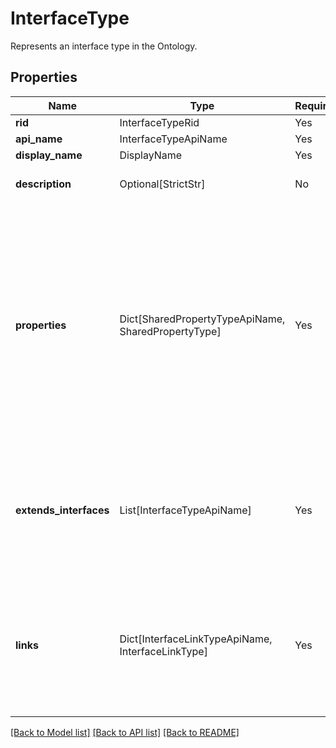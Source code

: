 # InterfaceType

Represents an interface type in the Ontology.

## Properties
| Name | Type | Required | Description |
| ------------ | ------------- | ------------- | ------------- |
**rid** | InterfaceTypeRid | Yes |  |
**api_name** | InterfaceTypeApiName | Yes |  |
**display_name** | DisplayName | Yes |  |
**description** | Optional[StrictStr] | No | The description of the interface. |
**properties** | Dict[SharedPropertyTypeApiName, SharedPropertyType] | Yes | A map from a shared property type API name to the corresponding shared property type. The map describes the  set of properties the interface has. A shared property type must be unique across all of the properties.  |
**extends_interfaces** | List[InterfaceTypeApiName] | Yes | A list of interface API names that this interface extends. An interface can extend other interfaces to  inherit their properties.  |
**links** | Dict[InterfaceLinkTypeApiName, InterfaceLinkType] | Yes | A map from an interface link type API name to the corresponding interface link type. The map describes the set of link types the interface has.  |


[[Back to Model list]](../../README.md#models-v2-link) [[Back to API list]](../../README.md#documentation-for-api-endpoints) [[Back to README]](../../README.md)
